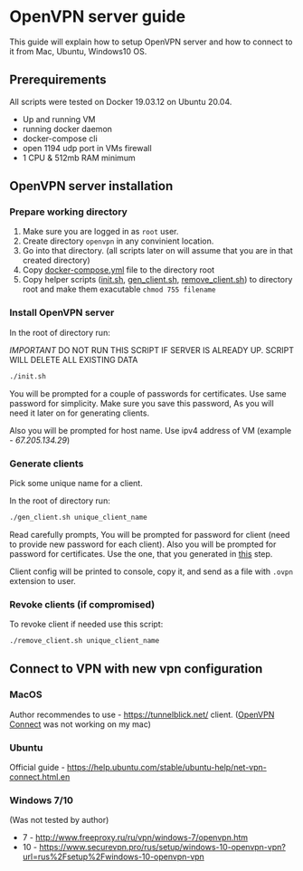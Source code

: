 # OpenVPN server guide

This guide will explain how to setup OpenVPN server and how to connect
to it from Mac, Ubuntu, Windows10 OS.


## Prerequirements

All scripts were tested on Docker 19.03.12 on Ubuntu 20.04.

- Up and running VM
- running docker daemon
- docker-compose cli
- open 1194 udp port in VMs firewall
- 1 CPU & 512mb RAM minimum

## OpenVPN server installation

### Prepare working directory

1. Make sure you are logged in as `root` user.
2. Create directory `openvpn` in any convinient location.
3. Go into that directory. (all scripts later on will assume that you are in that created directory)
4. Copy [docker-compose.yml](./docker-compose.yml) file to the directory root
5. Copy helper scripts ([init.sh](./init.sh), [gen_client.sh](./gen_client.sh), [remove_client.sh](./remove_client.sh)) to directory root and make them exacutable `chmod 755 filename`

### Install OpenVPN server

In the root of directory run:

*IMPORTANT* DO NOT RUN THIS SCRIPT IF SERVER IS ALREADY UP.
SCRIPT WILL DELETE ALL EXISTING DATA
```sh
./init.sh
```

You will be prompted for a couple of passwords for certificates.
Use same password for simplicity. Make sure you save this password,
As you will need it later on for generating clients.

Also you will be prompted for host name. Use ipv4 address of VM (example - *67.205.134.29*)

### Generate clients

Pick some unique name for a client.

In the root of directory run:
```sh
./gen_client.sh unique_client_name
```

Read carefully prompts, You will be prompted for password for client
(need to provide new password for each client). Also you will be prompted
for password for certificates. Use the one, that you generated in [this](#install-openvpn-server) step.

Client config will be printed to console, copy it, and send as a file with `.ovpn` extension to user.

### Revoke clients (if compromised)

To revoke client if needed use this script:
```sh
./remove_client.sh unique_client_name
```

## Connect to VPN with new vpn configuration

### MacOS

Author recommendes to use - https://tunnelblick.net/ client. ([OpenVPN Connect](https://openvpn.net/client-connect-vpn-for-mac-os/) was not working on my mac)

### Ubuntu

Official guide - https://help.ubuntu.com/stable/ubuntu-help/net-vpn-connect.html.en

### Windows 7/10

(Was not tested by author)

- 7 - http://www.freeproxy.ru/ru/vpn/windows-7/openvpn.htm
- 10 - https://www.securevpn.pro/rus/setup/windows-10-openvpn-vpn?url=rus%2Fsetup%2Fwindows-10-openvpn-vpn
